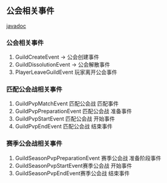 ## 公会相关事件

[javadoc](https://handy-git.gitee.io/playerguild/)

### 公会相关事件
1. GuildCreateEvent -> 公会创建事件
2. GuildDissolutionEvent -> 公会解散事件
3. PlayerLeaveGuildEvent  玩家离开公会事件

### 匹配公会战相关事件
1. GuildPvpMatchEvent 匹配公会战 匹配事件
2. GuildPvpPreparationEvent 匹配公会战 准备事件
3. GuildPvpStartEvent 匹配公会战 开始事件
4. GuildPvpEndEvent 匹配公会战 结束事件

### 赛季公会战相关事件
1. GuildSeasonPvpPreparationEvent 赛季公会战 准备阶段事件
2. GuildSeasonPvpStartEvent赛季公会战 开始事件
3. GuildSeasonPvpEndEvent赛季公会战 结束事件